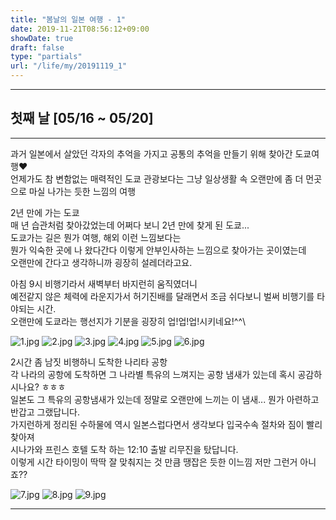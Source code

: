 ```yaml
---
title: "봄날의 일본 여행 - 1"
date: 2019-11-21T08:56:12+09:00
showDate: true
draft: false
type: "partials"
url: "/life/my/20191119_1"
---
```


-----
## 첫째 날 [05/16 ~ 05/20]
-----

과거 일본에서 살았던 각자의 추억을 가지고 공통의 추억을 만들기 위해 찾아간 도쿄여행♥\
언제가도 참 변함없는 매력적인 도쿄 관광보다는 그냥 일상생활 속 오랜만에 좀 더 먼곳으로 마실 나가는 듯한 느낌의 여행

2년 만에 가는 도쿄\
매 년 습관처럼 찾아갔었는데 어쩌다 보니 2년 만에 찾게 된 도쿄...\
도쿄가는 길은 뭔가 여행, 해외 이런 느낌보다는\
뭔가 익숙한 곳에 나 왔다간다 이렇게 안부인사하는 느낌으로 찾아가는 곳이였는데\
오랜만에 간다고 생각하니까 굉장히 설레더라고요.

아침 9시 비행기라서 새벽부터 바지런히 움직였더니\
예전같지 않은 체력에 라운지가서 허기진배를 달래면서 조금 쉬다보니 벌써 비행기를 타야되는 시간.\
오랜만에 도쿄라는 행선지가 기분을 굉장히 업!업!업!시키네요!^^\

![1.jpg](../images/20191119_1/1.jpg)
![2.jpg](../images/20191119_1/2.jpg)
![3.jpg](../images/20191119_1/3.jpg)
![4.jpg](../images/20191119_1/4.jpg)
![5.jpg](../images/20191119_1/5.jpg)
![6.jpg](../images/20191119_1/6.jpg)

2시간 좀 남짓 비행하니 도착한 나리타 공항\
각 나라의 공항에 도착하면 그 나라별 특유의 느껴지는 공항 냄새가 있는데 혹시 공감하시나요? ㅎㅎㅎ\
일본도 그 특유의 공항냄새가 있는데 정말로 오랜만에 느끼는 이 냄새... 뭔가 아련하고 반갑고 그랬답니다.\
가지런하게 정리된 수하물에 역시 일본스럽다면서 생각보다 입국수속 절차와 짐이 빨리 찾아져\
시나가와 프린스 호텔 도착 하는 12:10 출발 리무진을 탔답니다.\
이렇게 시간 타이밍이 딱딱 잘 맞춰지는 것 만큼 땡잡은 듯한 이느낌 저만 그런거 아니죠??

![7.jpg](../images/20191119_1/7.jpg)
![8.jpg](../images/20191119_1/8.jpg)
![9.jpg](../images/20191119_1/9.jpg)

-----
<!--
### [[봄날의 일본 여행 - 2] 보러가기](/life/my/20191119_2)
-->
